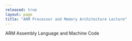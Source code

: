 ```yaml
---
released: true
layout: page
title: "ARM Processor and Memory Architecture Lecture"
---
```


ARM Assembly Language and Machine Code

